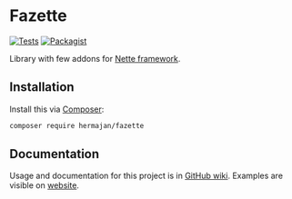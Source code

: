 # Fazette
[![Tests](https://github.com/hermajan/fazette/workflows/Tests/badge.svg)](https://github.com/hermajan/fazette/actions?query=workflow%3ATests)
[![Packagist](https://img.shields.io/packagist/v/hermajan/fazette.svg)](https://packagist.org/packages/hermajan/fazette)

Library with few addons for [Nette framework](https://nette.org).

## Installation
Install this via [Composer](https://getcomposer.org):
```bash
composer require hermajan/fazette
```

## Documentation
Usage and documentation for this project is in [GitHub wiki](https://github.com/hermajan/fazette/wiki). Examples are visible on [website](https://hermajan.net/fazette).
